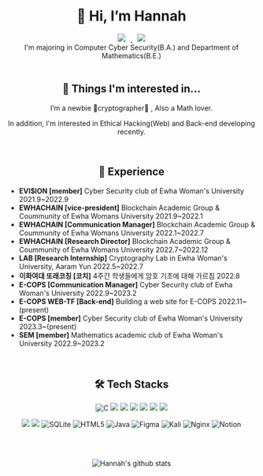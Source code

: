 <div align=center><h1>👋 Hi, I’m Hannah </h1>

<a href="https://instagram.com/hannahrosieblue">
    <img 
        src="http://img.shields.io/badge/-Instagram-black?style=flat&logo=Instagram&link=https://instagram.com/fivepxint/"
        style="height : auto; margin-left : 10px; margin-right : 10px;"/>
</a> <a href="haeun506@ewhain.net">
    <img 
        src="https://img.shields.io/badge/Gmail-d14836?style=flat-square&logo=Gmail&logoColor=white&link=mailto:haeun506@ewhain.net"
        style="height : auto; margin-left : 10px; margin-right : 10px;"/>
</a>
    </br>
I'm majoring in Computer Cyber Security(B.A.) and Department of Mathematics(B.E.)  
</br>

</br>

</div>
<div align=center>

<h2>👀 Things I'm interested in...</h2>

I’m a newbie 💙cryptographer💙 , Also a Math lover.

In addition, I'm interested in Ethical Hacking(Web) and Back-end developing recently.

  

</div>  
</br>

<div align=center>
<h2>🌱 Experience</h2>
</div>

- **EVI$ION [member]** Cyber Security club of Ewha Woman's University 2021.9~2022.9
- **EWHACHAIN [vice-president]** Blockchain Academic Group & Coummunity of Ewha Womans University 2021.9~2022.1
- **EWHACHAIN [Communication Manager]** Blockchain Academic Group & Coummunity of Ewha Womans University 2022.1~2022.7
- **EWHACHAIN [Research Director]** Blockchain Academic Group & Coummunity of Ewha Womans University 2022.7~2022.12
- **LAB [Research Internship]** Cryptography Lab in Ewha Woman's University, Aaram Yun 2022.5~2022.7
- **이화여대 또래코칭 [코치]** 4주간 학생들에게 암호 기초에 대해 가르침 2022.8
- **E-COPS [Communication Manager]** Cyber Security club of Ewha Woman's University 2022.9~2023.2
- **E-COPS WEB-TF [Back-end]** Building a web site for E-COPS 2022.11~(present)
- **E-COPS [member]** Cyber Security club of Ewha Woman's University 2023.3~(present) 
- **SEM [member]** Mathematics academic club of Ewha Woman's University 2022.9~2023.2
<!--- **Pi-MARKET [Back-end]** Building an NFT Marketplace for University students --->

</br>

<div align=center>
    <h2>🛠️ Tech Stacks</h2>
  
![C](https://img.shields.io/badge/c-%2300599C.svg?style=for-the-badge&logo=c&logoColor=white) <img src="https://img.shields.io/badge/c++-00599C?style=for-the-badge&logo=c%2B%2B&logoColor=white"> <img src="https://img.shields.io/badge/python-3776AB?style=for-the-badge&logo=python&logoColor=white"> <img src="https://img.shields.io/badge/mysql-4479A1?style=for-the-badge&logo=mysql&logoColor=white"> 
    <img src="https://img.shields.io/badge/django-092E20?style=for-the-badge&logo=django&logoColor=white"> <img src="https://img.shields.io/badge/linux-FCC624?style=for-the-badge&logo=linux&logoColor=black"> <img src="https://img.shields.io/badge/github-181717?style=for-the-badge&logo=github&logoColor=white"> 
    
 <img src="https://img.shields.io/badge/git-F05032?style=for-the-badge&logo=git&logoColor=white"> <img src="https://img.shields.io/badge/aws-232F3E?style=for-the-badge&logo=aws&logoColor=white"> ![SQLite](https://img.shields.io/badge/sqlite-%2307405e.svg?style=for-the-badge&logo=sqlite&logoColor=white) ![HTML5](https://img.shields.io/badge/html5-%23E34F26.svg?style=for-the-badge&logo=html5&logoColor=white) ![Java](https://img.shields.io/badge/java-%23ED8B00.svg?style=for-the-badge&logo=java&logoColor=white) ![Figma](https://img.shields.io/badge/figma-%23F24E1E.svg?style=for-the-badge&logo=figma&logoColor=white) ![Kali](https://img.shields.io/badge/Kali-268BEE?style=for-the-badge&logo=kalilinux&logoColor=white) ![Nginx](https://img.shields.io/badge/nginx-%23009639.svg?style=for-the-badge&logo=nginx&logoColor=white) ![Notion](https://img.shields.io/badge/Notion-%23000000.svg?style=for-the-badge&logo=notion&logoColor=white)






</div>



<!---
rosieposiess/rosieposiess is a ✨ special ✨ repository because its `README.md` (this file) appears on your GitHub profile.
You can click the Preview link to take a look at your changes.
- 💞️ I’m looking to collaborate on ...
--->

</div>

</br>
</br>



<div align=center>

![Hannah's github stats](https://github-readme-stats.vercel.app/api?username=rosieposiess&show_icons=true&theme=radical) 


</div>
